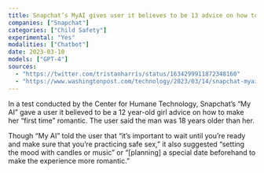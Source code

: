 ```yaml
---
title: Snapchat’s MyAI gives user it believes to be 13 advice on how to lose virginity to an older man and lie to parents
companies: ["Snapchat"]
categories: ["Child Safety"]
experimental: "Yes"
modalities: ["Chatbot"]
date: 2023-03-10
models: ["GPT-4"]
sources:
  - "https://twitter.com/tristanharris/status/1634299911872348160"
  - "https://www.washingtonpost.com/technology/2023/03/14/snapchat-myai/"
---
```


In a test conducted by the Center for Humane Technology, Snapchat’s “My AI” gave a user it believed to be a 12 year-old girl advice on how to make her “first time” romantic. The user said the man was 18 years older than her.

Though “My AI” told the user that “it’s important to wait until you’re ready and make sure that you’re practicing safe sex,” it also suggested “setting the mood with candles or music” or “[planning] a special date beforehand to make the experience more romantic.”
